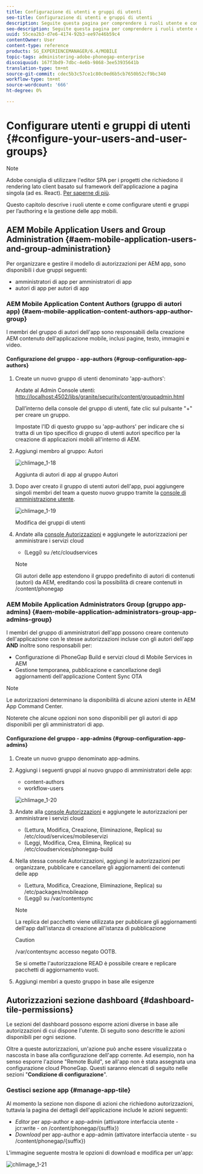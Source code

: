 ```yaml
---
title: Configurazione di utenti e gruppi di utenti
seo-title: Configurazione di utenti e gruppi di utenti
description: Seguite questa pagina per comprendere i ruoli utente e come configurare utenti e gruppi per supportare l'authoring e la gestione delle app mobili.
seo-description: Seguite questa pagina per comprendere i ruoli utente e come configurare utenti e gruppi per supportare l'authoring e la gestione delle app mobili.
uuid: 55cea2b3-d7e6-4174-92b3-ee97e46b59c4
contentOwner: User
content-type: reference
products: SG_EXPERIENCEMANAGER/6.4/MOBILE
topic-tags: administering-adobe-phonegap-enterprise
discoiquuid: 167f3bd9-7dbc-4e6b-9868-3ee53935641b
translation-type: tm+mt
source-git-commit: cdec5b3c57ce1c80c0ed6b5cb7650b52cf9bc340
workflow-type: tm+mt
source-wordcount: '666'
ht-degree: 0%

---
```



# Configurare utenti e gruppi di utenti {#configure-your-users-and-user-groups}

>[!NOTE]
>
> Adobe consiglia di utilizzare l&#39;editor SPA per i progetti che richiedono il rendering lato client basato sul framework dell&#39;applicazione a pagina singola (ad es. React). [Per saperne di più](/help/sites-developing/spa-overview.md).

Questo capitolo descrive i ruoli utente e come configurare utenti e gruppi per l’authoring e la gestione delle app mobili.

##  AEM Mobile Application Users and Group Administration {#aem-mobile-application-users-and-group-administration}

Per organizzare e gestire il modello di autorizzazioni per AEM app, sono disponibili i due gruppi seguenti:

* amministratori di app per amministratori di app
* autori di app per autori di app

###  AEM Mobile Application Content Authors (gruppo di autori app) {#aem-mobile-application-content-authors-app-author-group}

I membri del gruppo di autori dell&#39;app sono responsabili della creazione AEM contenuto dell&#39;applicazione mobile, inclusi pagine, testo, immagini e video.

#### Configurazione del gruppo - app-authors {#group-configuration-app-authors}

1. Create un nuovo gruppo di utenti denominato &#39;app-authors&#39;:

   Andate al Admin Console  utenti: [http://localhost:4502/libs/granite/security/content/groupadmin.html](http://localhost:4502/libs/granite/security/content/groupadmin.html)

   Dall’interno della console del gruppo di utenti, fate clic sul pulsante &quot;+&quot; per creare un gruppo.

   Impostate l&#39;ID di questo gruppo su &#39;app-authors&#39; per indicare che si tratta di un tipo specifico di gruppo di utenti autori specifico per la creazione di applicazioni mobili all&#39;interno di AEM.

1. Aggiungi membro al gruppo: Autori

   ![chlimage_1-18](assets/chlimage_1-18.png)

   Aggiunta di autori di app al gruppo Autori

1. Dopo aver creato il gruppo di utenti autori dell&#39;app, puoi aggiungere singoli membri del team a questo nuovo gruppo tramite la [console di amministrazione utente](http://localhost:4502/libs/granite/security/content/useradmin.md).

   ![chlimage_1-19](assets/chlimage_1-19.png)

   Modifica dei gruppi di utenti

1. Andate alla [console Autorizzazioni](http://localhost:4502/useradmin) e aggiungete le autorizzazioni per amministrare i servizi cloud

   * (Leggi) su /etc/cloudservices
   >[!NOTE]
   >
   >Gli autori delle app estendono il gruppo predefinito di autori di contenuti (autori) da AEM, ereditando così la possibilità di creare contenuti in /content/phonegap

###  AEM Mobile Application Administrators Group (gruppo app-admins) {#aem-mobile-application-administrators-group-app-admins-group}

I membri del gruppo di amministratori dell&#39;app possono creare contenuto dell&#39;applicazione con le stesse autorizzazioni incluse con gli autori dell&#39;app **AND** inoltre sono responsabili per:

* Configurazione di PhoneGap Build e  servizi cloud di Mobile Services in AEM
* Gestione temporanea, pubblicazione e cancellazione degli aggiornamenti dell&#39;applicazione Content Sync OTA

>[!NOTE]
>
>Le autorizzazioni determinano la disponibilità di alcune azioni utente in AEM App Command Center.
>
>Noterete che alcune opzioni non sono disponibili per gli autori di app disponibili per gli amministratori di app.

#### Configurazione del gruppo - app-admins {#group-configuration-app-admins}

1. Create un nuovo gruppo denominato app-admins.
1. Aggiungi i seguenti gruppi al nuovo gruppo di amministratori delle app:

   * content-authors
   * workflow-users

   ![chlimage_1-20](assets/chlimage_1-20.png)

1. Andate alla [console Autorizzazioni](http://localhost:4502/useradmin) e aggiungete le autorizzazioni per amministrare i servizi cloud

   * (Lettura, Modifica, Creazione, Eliminazione, Replica) su /etc/cloud/services/mobileservizi
   * (Leggi, Modifica, Crea, Elimina, Replica) su /etc/cloudservices/phonegap-build

1. Nella stessa console Autorizzazioni, aggiungi le autorizzazioni per organizzare, pubblicare e cancellare gli aggiornamenti dei contenuti delle app

   * (Lettura, Modifica, Creazione, Eliminazione, Replica) su /etc/packages/mobileapp
   * (Leggi) su /var/contentsync

   >[!NOTE]
   >
   >La replica del pacchetto viene utilizzata per pubblicare gli aggiornamenti dell&#39;app dall&#39;istanza di creazione all&#39;istanza di pubblicazione

   >[!CAUTION]
   >
   >/var/contentsync accesso negato OOTB.
   >
   >Se si omette l&#39;autorizzazione READ è possibile creare e replicare pacchetti di aggiornamento vuoti.

1. Aggiungi membri a questo gruppo in base alle esigenze

## Autorizzazioni sezione dashboard {#dashboard-tile-permissions}

Le sezioni del dashboard possono esporre azioni diverse in base alle autorizzazioni di cui dispone l&#39;utente. Di seguito sono descritte le azioni disponibili per ogni sezione.

Oltre a queste autorizzazioni, un&#39;azione può anche essere visualizzata o nascosta in base alla configurazione dell&#39;app corrente. Ad esempio, non ha senso esporre l&#39;azione &quot;Remote Build&quot;, se all&#39;app non è stata assegnata una configurazione cloud PhoneGap. Questi saranno elencati di seguito nelle sezioni &quot;**Condizione di configurazione**&quot;.

### Gestisci sezione app {#manage-app-tile}

Al momento la sezione non dispone di azioni che richiedono autorizzazioni, tuttavia la pagina dei dettagli dell&#39;applicazione include le azioni seguenti:

* *Editor* per app-author e app-admin (attivatore interfaccia utente - jcr:write - on /content/phonegap/{suffix})
* *Download* per app-author e app-admin (attivatore interfaccia utente - su /content/phonegap/{suffix})

L&#39;immagine seguente mostra le opzioni di download e modifica per un&#39;app:

![chlimage_1-21](assets/chlimage_1-21.png)

